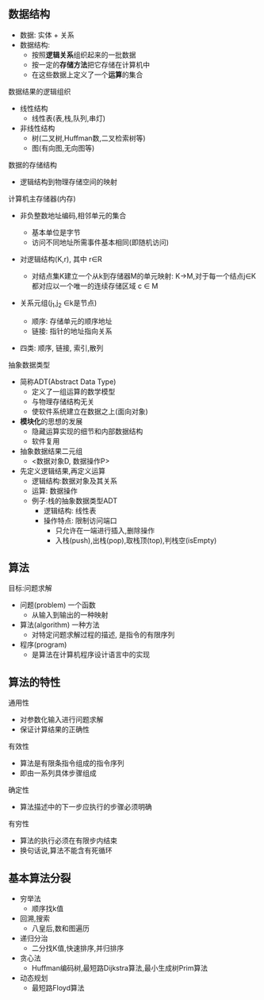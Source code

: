 ## 数据结构

- 数据:  实体 + 关系
- 数据结构:
  - 按照**逻辑关系**组织起来的一批数据
  - 按一定的**存储方法**把它存储在计算机中
  - 在这些数据上定义了一个**运算**的集合

数据结果的逻辑组织
- 线性结构
  - 线性表(表,栈,队列,串灯)
- 非线性结构
  - 树(二叉树,Huffman数,二叉检索树等)
  - 图(有向图,无向图等)

数据的存储结构
- 逻辑结构到物理存储空间的映射

计算机主存储器(内存)
- 非负整数地址编码,相邻单元的集合
  - 基本单位是字节
  - 访问不同地址所需事件基本相同(即随机访问)

- 对逻辑结构(K,r), 其中 r∈R
  - 对结点集K建立一个从k到存储器M的单元映射: K->M,对于每一个结点j∈K都对应以一个唯一的连续存储区域 c ∈ M
- 关系元组(j<sub>1</sub>,j<sub>2</sub> ∈k是节点)
  - 顺序: 存储单元的顺序地址
  - 链接: 指针的地址指向关系
- 四类: 顺序, 链接, 索引,散列
  
抽象数据类型
- 简称ADT(Abstract Data Type)
  - 定义了一组运算的数学模型
  - 与物理存储结构无关
  - 使软件系统建立在数据之上(面向对象)
- **模块化**的思想的发展
  - 隐藏运算实现的细节和内部数据结构
  - 软件复用
- 抽象数据结果二元组
  - <数据对象D, 数据操作P>
- 先定义逻辑结果,再定义运算
  - 逻辑结构:数据对象及其关系
  - 运算: 数据操作
  - 例子:栈的抽象数据类型ADT
    - 逻辑结构: 线性表
    - 操作特点: 限制访问端口
      - 只允许在一端进行插入,删除操作
      - 入栈(push),出栈(pop),取栈顶(top),判栈空(isEmpty)

## 算法
目标:问题求解
- 问题(problem) 一个函数
  - 从输入到输出的一种映射
- 算法(algorithm) 一种方法
  - 对特定问题求解过程的描述, 是指令的有限序列
- 程序(program)
  - 是算法在计算机程序设计语言中的实现

## 算法的特性
通用性
- 对参数化输入进行问题求解
- 保证计算结果的正确性


有效性
- 算法是有限条指令组成的指令序列
- 即由一系列具体步骤组成

确定性
- 算法描述中的下一步应执行的步骤必须明确

有穷性
- 算法的执行必须在有限步内结束
- 换句话说,算法不能含有死循环

## 基本算法分裂
- 穷举法
  - 顺序找k值
- 回溯,搜索
  - 八皇后,数和图遍历
- 递归分治
  - 二分找K值,快速排序,并归排序
- 贪心法
  - Huffman编码树,最短路Dijkstra算法,最小生成树Prim算法
- 动态规划
  - 最短路Floyd算法